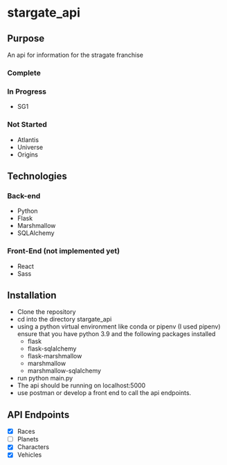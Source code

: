 # stargate_api

## Purpose

An api for information for the stragate franchise

### Complete

### In Progress

- SG1

### Not Started

- Atlantis
- Universe
- Origins

## Technologies

### Back-end

- Python
- Flask
- Marshmallow
- SQLAlchemy

### Front-End (not implemented yet)

- React
- Sass

## Installation

- Clone the repository
- cd into the directory stargate_api
- using a python virtual environment like conda or pipenv (I used pipenv) ensure that you have python 3.9 and the following packages installed
  - flask
  - flask-sqlalchemy
  - flask-marshmallow
  - marshmallow
  - marshmallow-sqlalchemy
- run python main.py
- The api should be running on localhost:5000
- use postman or develop a front end to call the api endpoints.

## API Endpoints

- [X] Races
- [ ] Planets
- [X] Characters
- [X] Vehicles
